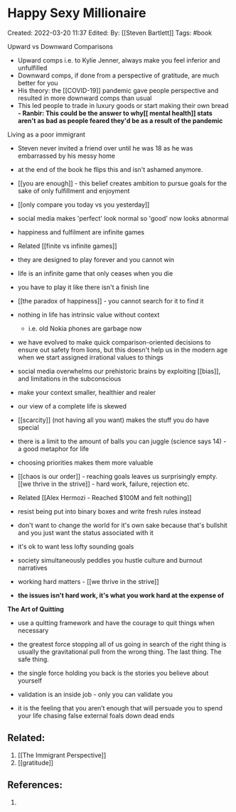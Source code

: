 # Happy Sexy Millionaire
Created: 2022-03-20 11:37
Edited: 
By: [[Steven Bartlett]] 
Tags: #book 

Upward vs Downward Comparisons
- Upward comps i.e. to Kylie Jenner, always make you feel inferior and unfulfilled
- Downward comps, if done from a perspective of gratitude, are much better for you
- His theory: the [[COVID-19]] pandemic gave people perspective and resulted in more downward comps than usual
- This led people to trade in luxury goods or start making their own bread
**- Ranbir: This could be the answer to why[[ mental health]] stats aren't as bad as people feared they'd be as a result of the pandemic**

Living as a poor immigrant
- Steven never invited a friend over until he was 18 as he was embarrassed by his messy home
- at the end of the book he flips this and isn't ashamed anymore.

-  [[you are enough]] - this belief creates ambition to pursue goals for the sake of only fulfillment and enjoyment
- [[only compare you today vs you yesterday]]
- social media makes 'perfect' look normal so 'good' now looks abnormal
- happiness and fulfilment are infinite games
- Related [[finite vs infinite games]] 
- they are designed to play forever and you cannot win
- life is an infinite game that only ceases when you die
- you have to play it like there isn't a finish line
- [[the paradox of happiness]] - you cannot search for it to find it
- nothing in life has intrinsic value without context
	- i.e. old Nokia phones are garbage now
- we have evolved to make quick comparison-oriented decisions to ensure out safety from lions, but this doesn't help us in the modern age when we start assigned irrational values to things
- social media overwhelms our prehistoric brains by exploiting [[bias]], and limitations in the subconscious
- make your context smaller, healthier and realer
- our view of a complete life is skewed
- [[scarcity]] (not having all you want) makes the stuff you do have special
- there is a limit to the amount of balls you can juggle (science says 14) - a good metaphor for life
- choosing priorities makes them more valuable
- [[chaos is our order]] - reaching goals leaves us surprisingly empty. [[we thrive in the strive]] - hard work, failure, rejection etc.
- Related [[Alex Hermozi - Reached $100M and felt nothing]]
- resist being put into binary boxes and write fresh rules instead
- don't want to change the world for it's own sake because that's bullshit and you just want the status associated with it
- it's ok to want less lofty sounding goals
- society simultaneously peddles you hustle culture and burnout narratives
- working hard matters - [[we thrive in the strive]]
- **the issues isn't hard work, it's what you work hard at the expense of**

**The Art of Quitting**
- use a quitting framework and have the courage to quit things when necessary
- the greatest force stopping all of us going in search of the right thing is usually the gravitational pull from the wrong thing. The last thing. The safe thing.

- the single force holding you back is the stories you believe about yourself
- validation is an inside job - only you can validate you
- it is the feeling that you aren’t enough that will persuade you to spend your life chasing false external foals down dead ends


## Related:
1. [[The Immigrant Perspective]]
2. [[gratitude]]

## References:
1. 
